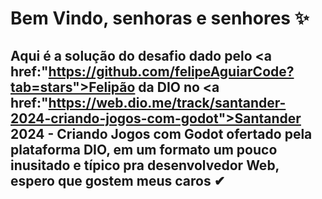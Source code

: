 # Bem  Vindo, senhoras e senhores ✨
## Aqui é a solução do desafio dado pelo <a href:"https://github.com/felipeAguiarCode?tab=stars">Felipão da DIO</a> no <a href:"https://web.dio.me/track/santander-2024-criando-jogos-com-godot">Santander 2024 - Criando Jogos com Godot</a> ofertado pela plataforma DIO, em um formato um pouco inusitado e típico pra desenvolvedor Web, espero que gostem meus caros ✔
